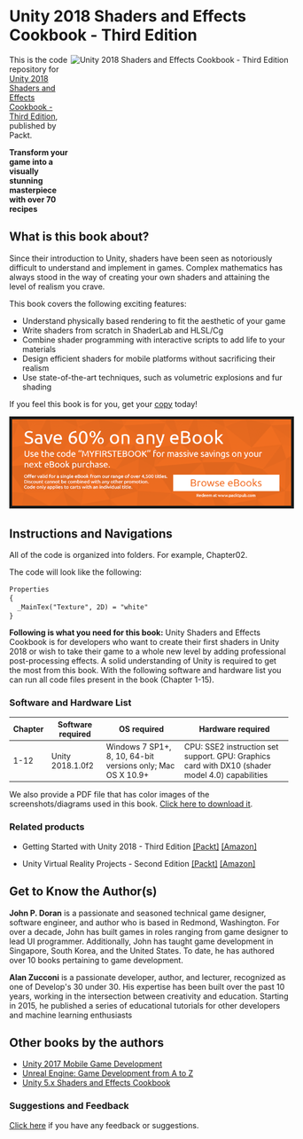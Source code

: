 # Unity 2018 Shaders and Effects Cookbook - Third Edition

<a href="https://www.packtpub.com/game-development/unity-2018-shaders-and-effects-cookbook-second-edition?utm_source=github&utm_medium=repository&utm_campaign=9781788396233"><img src="https://d255esdrn735hr.cloudfront.net/sites/default/files/B08825_MockupCover.png" alt="Unity 2018 Shaders and Effects Cookbook - Third Edition" height="256px" align="right"></a>

This is the code repository for [Unity 2018 Shaders and Effects Cookbook - Third Edition](https://www.packtpub.com/game-development/unity-2018-shaders-and-effects-cookbook-second-edition?utm_source=github&utm_medium=repository&utm_campaign=9781788396233), published by Packt.

**Transform your game into a visually stunning masterpiece with over 70 recipes**

## What is this book about?

Since their introduction to Unity, shaders have been seen as notoriously difficult to understand and implement in games. Complex mathematics has always stood in the way of creating your own shaders and attaining the level of realism you crave.

This book covers the following exciting features:
* Understand physically based rendering to fit the aesthetic of your game
* Write shaders from scratch in ShaderLab and HLSL/Cg
* Combine shader programming with interactive scripts to add life to your materials
* Design efficient shaders for mobile platforms without sacrificing their realism
* Use state-of-the-art techniques, such as volumetric explosions and fur shading

If you feel this book is for you, get your [copy](https://www.amazon.com/dp/1788396235) today!

<a href="https://www.packtpub.com/?utm_source=github&utm_medium=banner&utm_campaign=GitHubBanner"><img src="https://raw.githubusercontent.com/PacktPublishing/GitHub/master/GitHub.png" 
alt="https://www.packtpub.com/" border="5" /></a>


## Instructions and Navigations
All of the code is organized into folders. For example, Chapter02.

The code will look like the following:
```
Properties 
{
  _MainTex("Texture", 2D) = "white" 
}
```

**Following is what you need for this book:**
Unity Shaders and Effects Cookbook is for developers who want to create their first shaders in Unity 2018 or wish to take their game to a whole new level by adding professional post-processing effects. A solid understanding of Unity is required to get the most from this book.
With the following software and hardware list you can run all code files present in the book (Chapter 1-15).

### Software and Hardware List

| Chapter  | Software required                   | OS required                        | Hardware required                 |
| -------- | ------------------------------------| -----------------------------------|-----------------------------------|
| 1-12     | Unity 2018.1.0f2                    | Windows 7 SP1+, 8, 10, 64-bit versions only; Mac OS X 10.9+ | CPU: SSE2 instruction set support. GPU: Graphics card with DX10 (shader model 4.0) capabilities |
                                                                                                                                                                      



We also provide a PDF file that has color images of the screenshots/diagrams used in this book. [Click here to download it](https://www.packtpub.com/sites/default/files/downloads/Unity2018ShadersandEffectsCookbookThirdEdition_ColorImages.pdf).

### Related products
* Getting Started with Unity 2018 - Third Edition [[Packt]](https://www.packtpub.com/game-development/getting-started-unity-2018-third-edition?utm_source=github&utm_medium=repository&utm_campaign=9781788830102) [[Amazon]](https://www.amazon.com/dp/1788830105)

* Unity Virtual Reality Projects - Second Edition [[Packt]](https://www.packtpub.com/game-development/unity-virtual-reality-projects-second-edition?utm_source=github&utm_medium=repository&utm_campaign=9781788478809) [[Amazon]](https://www.amazon.com/dp/1788478800)

## Get to Know the Author(s)
**John P. Doran** is a passionate and seasoned technical game designer, software engineer, and author who is based in Redmond, Washington.
For over a decade, John has built games in roles ranging from game designer to lead UI programmer. Additionally, John has taught game development in Singapore, South Korea, and the United States. To date, he has authored over 10 books pertaining to game development.

**Alan Zucconi** is a passionate developer, author, and lecturer, recognized as one of Develop's 30 under 30. His expertise has been built over the past 10 years, working in the intersection between creativity and education. Starting in 2015, he published a series of educational tutorials for other developers and machine learning enthusiasts


## Other books by the authors
* [Unity 2017 Mobile Game Development](https://www.packtpub.com/game-development/unity-2017-mobile-game-development?utm_source=github&utm_medium=repository&utm_campaign=9781787288713)
* [Unreal Engine: Game Development from A to Z](https://www.packtpub.com/game-development/unreal-engine-game-development-z?utm_source=github&utm_medium=repository&utm_campaign=9781787123281)
* [Unity 5.x Shaders and Effects Cookbook](https://www.packtpub.com/game-development/unity-5x-shaders-and-effects-cookbook?utm_source=github&utm_medium=repository&utm_campaign=9781785285240)

### Suggestions and Feedback
[Click here](https://docs.google.com/forms/d/e/1FAIpQLSdy7dATC6QmEL81FIUuymZ0Wy9vH1jHkvpY57OiMeKGqib_Ow/viewform) if you have any feedback or suggestions.
